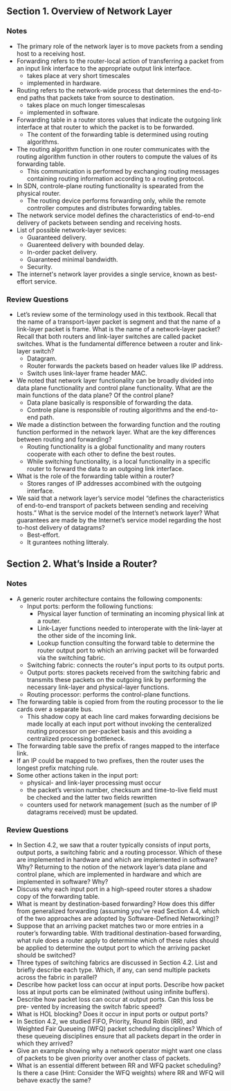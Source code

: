 ## Section 1. Overview of Network Layer
### Notes
- The primary role of the network layer is to move packets from a sending host to a receiving host.
- Forwarding refers to the router-local action of transferring a packet from an input link interface to the appropriate output link interface.
	- takes place at very short timescales
	- implemented in hardware.
- Routing refers to the network-wide process that determines the end-to-end paths that packets take from source to destination.
	- takes place on much longer timescalesas
	- implemented in software.
- Forwarding table in a router stores values that indicate the outgoing link interface at that router to which the packet is to be forwarded.
	- The content of the forwarding table is determined using routing algorithms.
- The routing algorithm function in one router communicates with the routing algorithm function in other routers to compute the values of its forwarding table.
	- This communication is performed by exchanging routing messages containing routing information according to a routing protocol.
- In SDN, controle-plane routing functionality is spearated from the physical router.
	- The routing device performs forwarding only, while the remote controller computes and distributes forwarding tables.
- The network service model defines the characteristics of end-to-end delivery of packets between sending and receiving hosts.
- List of possible network-layer sevices:
	- Guaranteed delivery.
	- Guarenteed delivery with bounded delay.
	- In-order packet delivery.
	- Guaranteed minimal bandwidth.
	- Security.
- The internet's network layer provides a single service, known as best-effort service. 
### Review Questions
- Let’s review some of the terminology used in this textbook. Recall that the name of a transport-layer packet is segment and that the name of a link-layer packet is frame. What is the name of a network-layer packet? Recall that both routers and link-layer switches are called packet switches. What is the fundamental difference between a router and link-layer switch?
	- Datagram.
	- Router forwards the packets based on header values like IP address.
	- Switch uses link-layer frame header MAC.
- We noted that network layer functionality can be broadly divided into data plane functionality and control plane functionality. What are the main functions of the data plane? Of the control plane?
	- Data plane basically is responsible of forwarding the data.
	- Controle plane is responsible of routing algorithms and the end-to-end path.
- We made a distinction between the forwarding function and the routing function performed in the network layer. What are the key differences between routing and forwarding?
	- Routing functionality is a global functionality and many routers cooperate with each other to define the best routes.
	- While switching functionality, is a local functionality in a specific router to forward the data to an outgoing link interface.
- What is the role of the forwarding table within a router?
	- Stores ranges of IP addresses accombined with the outgoing interface.
- We said that a network layer’s service model “defines the characteristics of end-to-end transport of packets between sending and receiving hosts.” What is the service model of the Internet’s network layer? What guarantees are made by the Internet’s service model regarding the host to-host delivery of datagrams?
	- Best-effort.
	- It gurantees nothing litteraly.
## Section 2. What’s Inside a Router?
### Notes
- A generic router architecture contains the following components:
	- Input ports: perform the following functions:
		- Physical layer function of terminating an incoming physical link at a router.
		- Link-Layer functions needed to interoperate with the link-layer at the other side of the incoming link.
		- Lookup function consulting the forward table to determine the router output port to which an arriving packet will be forwarded via the switching fabric.
	- Switching fabric: connects the router's input ports to its output ports.
	- Output ports: stores packets received from the switching fabric and transmits these packets on the outgoing link by performing the necessary link-layer and physical-layer functions.
	- Routing processor: performs the control-plane functions.
- The forwarding table is copied from from the routing processor to the lie cards over a separate bus.
	- This shadow copy at each line card makes forwarding decisions be made locally at each input port without invoking the centeralized routing processor on per-packet basis and this avoiding a centralized processing bottleneck.
- The forwarding table save the prefix of ranges mapped to the interface link.
- If an IP could be mapped to two prefixes, then the router uses the longest prefix matching rule.
- Some other actions taken in the input port:
	- physical- and link-layer processing must occur
	- the packet’s version number, checksum and time-to-live field must be checked and the latter two fields rewritten
	- counters used for network management (such as the number of IP datagrams received) must be updated.
### Review Questions
- In Section 4.2, we saw that a router typically consists of input ports, output ports, a switching fabric and a routing processor. Which of these are implemented in hardware and which are implemented in software? Why? Returning to the notion of the network layer’s data plane and control plane, which are implemented in hardware and which are implemented in software? Why?
- Discuss why each input port in a high-speed router stores a shadow copy of the forwarding table.
- What is meant by destination-based forwarding? How does this differ from generalized forwarding (assuming you’ve read Section 4.4, which of the two approaches are adopted by Software-Defined Networking)?
- Suppose that an arriving packet matches two or more entries in a router’s forwarding table. With traditional destination-based forwarding, what rule does a router apply to determine which of these rules should be applied to determine the output port to which the arriving packet should be switched?
- Three types of switching fabrics are discussed in Section 4.2. List and briefly describe each type. Which, if any, can send multiple packets across the fabric in parallel?
- Describe how packet loss can occur at input ports. Describe how packet loss at input ports can be eliminated (without using infinite buffers).
- Describe how packet loss can occur at output ports. Can this loss be pre- vented by increasing the switch fabric speed?
- What is HOL blocking? Does it occur in input ports or output ports?
- In Section 4.2, we studied FIFO, Priority, Round Robin (RR), and Weighted Fair Queueing (WFQ) packet scheduling disciplines? Which of these queueing disciplines ensure that all packets depart in the order in which they arrived?
- Give an example showing why a network operator might want one class of packets to be given priority over another class of packets.
- What is an essential different between RR and WFQ packet scheduling? Is there a case (Hint: Consider the WFQ weights) where RR and WFQ will behave exactly the same?

